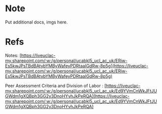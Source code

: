 # Note #
Put additional docs, imgs here.

# Refs #
Notes: [https://liveuclac-my.sharepoint.com/:w:/g/personal/ucabkl5_ucl_ac_uk/ERiw-Es5kwJPsTBdBAtybYMByWafeyPDRtaaIGdRw-8p5g](https://liveuclac-my.sharepoint.com/:w:/g/personal/ucabkl5_ucl_ac_uk/ERiw-Es5kwJPsTBdBAtybYMByWafeyPDRtaaIGdRw-8p5g)

Peer Assessment Criteria and Division of Labor : [https://liveuclac-my.sharepoint.com/:w:/g/personal/ucabkl5_ucl_ac_uk/Ed9YVmCnWkJFtJUGWdm1gXQBph3GG2y3DnoHYvhJkPeRQA](https://liveuclac-my.sharepoint.com/:w:/g/personal/ucabkl5_ucl_ac_uk/Ed9YVmCnWkJFtJUGWdm1gXQBph3GG2y3DnoHYvhJkPeRQA)